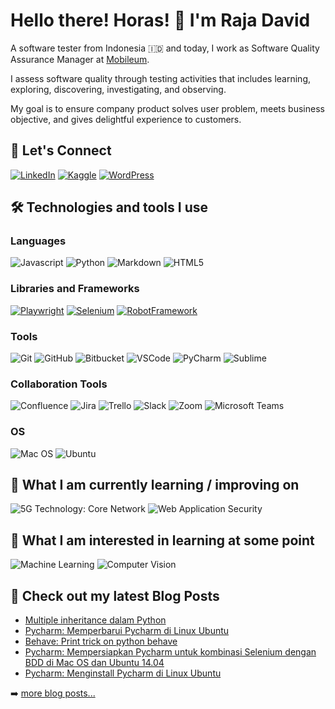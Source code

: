 # Hello there! Horas! 👋  I'm Raja David
A software tester from Indonesia 🇮🇩 and today, I work as Software Quality Assurance Manager at [Mobileum](https://www.mobileum.com/). 

I assess software quality through testing activities that includes learning, exploring, discovering, investigating, and observing.

My goal is to ensure company product solves user problem, meets business objective, and gives delightful experience to customers.

## 🤝  Let's Connect
[![LinkedIn](https://img.shields.io/badge/linkedin-%230077B5.svg?style=for-the-badge&logo=linkedin&logoColor=white)][linkedin]
[![Kaggle](https://img.shields.io/badge/Kaggle-20BEFF?style=for-the-badge&logo=Kaggle&logoColor=white)][kaggle]
[![WordPress](https://img.shields.io/badge/WordPress-%23117AC9.svg?style=for-the-badge&logo=WordPress&logoColor=white)][wordpress]

[wordpress]: https://techwithraja.wordpress.com/
[linkedin]: https://www.linkedin.com/in/rajadavidhasugian/
[kaggle]: https://www.kaggle.com/rajadavidh

## 🛠  Technologies and tools I use
### Languages
![Javascript](https://img.shields.io/badge/JavaScript-323330?style=for-the-badge&logo=javascript&logoColor=F7DF1E)
![Python](https://img.shields.io/badge/python-3670A0?style=for-the-badge&logo=python&logoColor=ffdd54)
![Markdown](https://img.shields.io/badge/markdown-%23000000.svg?style=for-the-badge&logo=markdown&logoColor=white)
![HTML5](https://img.shields.io/badge/html5-%23E34F26.svg?style=for-the-badge&logo=html5&logoColor=white)

### Libraries and Frameworks
[![Playwright](https://img.shields.io/badge/Playwright-45ba4b?style=for-the-badge&logo=Playwright&logoColor=white)](https://playwright.dev/)
[![Selenium](https://img.shields.io/badge/-selenium-%43B02A?style=for-the-badge&logo=selenium&logoColor=white)](https://github.com/SeleniumHQ/selenium)
[![RobotFramework](https://img.shields.io/badge/-Robot%20Framework-000000?style=for-the-badge&logo=robot-framework&logoColor=white)](https://github.com/robotframework/robotframework)

### Tools
![Git](https://img.shields.io/badge/git-%23F05033.svg?style=for-the-badge&logo=git&logoColor=white)
![GitHub](https://img.shields.io/badge/github-%23121011.svg?style=for-the-badge&logo=github&logoColor=white)
![Bitbucket](https://img.shields.io/badge/bitbucket-%230047B3.svg?style=for-the-badge&logo=bitbucket&logoColor=white)
![VSCode](https://img.shields.io/badge/VSCode-0078D4?style=for-the-badge&logo=visual%20studio%20code&logoColor=white)
![PyCharm](https://img.shields.io/badge/PyCharm-000000.svg?&style=for-the-badge&logo=PyCharm&logoColor=white)
![Sublime](https://img.shields.io/badge/sublime_text-%23575757.svg?&style=for-the-badge&logo=sublime-text&logoColor=important)

### Collaboration Tools
![Confluence](https://img.shields.io/badge/confluence-%23172BF4.svg?style=for-the-badge&logo=confluence&logoColor=white)
![Jira](https://img.shields.io/badge/jira-%230A0FFF.svg?style=for-the-badge&logo=jira&logoColor=white)
![Trello](https://img.shields.io/badge/Trello-%23026AA7.svg?style=for-the-badge&logo=Trello&logoColor=white)
![Slack](https://img.shields.io/badge/Slack-4A154B?style=for-the-badge&logo=slack&logoColor=white)
![Zoom](https://img.shields.io/badge/Zoom-2D8CFF?style=for-the-badge&logo=zoom&logoColor=white)
![Microsoft Teams](https://img.shields.io/badge/Microsoft_Teams-6264A7?style=for-the-badge&logo=microsoft-teams&logoColor=white)

### OS
![Mac OS](https://img.shields.io/badge/mac%20os-000000?style=for-the-badge&logo=macos&logoColor=F0F0F0)
![Ubuntu](https://img.shields.io/badge/Ubuntu-E95420?style=for-the-badge&logo=ubuntu&logoColor=white)

## 📖  What I am currently learning / improving on
![5G Technology: Core Network](https://img.shields.io/badge/5G%20Technology%3A%20Core%20Network-333333?style=for-the-badge)
![Web Application Security](https://img.shields.io/badge/Web%20Application%20Security-333333?style=for-the-badge)

## 🌱  What I am interested in learning at some point
![Machine Learning](https://img.shields.io/badge/Machine%20Learning-333333?style=for-the-badge)
![Computer Vision](https://img.shields.io/badge/Computer%20Vision-333333?style=for-the-badge)

## 📕  Check out my latest Blog Posts
<!-- BLOG-POST-LIST:START -->
- [Multiple inheritance dalam Python](https://techwithraja.wordpress.com/2020/08/03/multiple-inheritance-dalam-python/)
- [Pycharm: Memperbarui Pycharm di Linux Ubuntu](https://techwithraja.wordpress.com/2020/07/20/pycharm-memperbarui-pycharm-di-linux-ubuntu/)
- [Behave: Print trick on python behave](https://techwithraja.wordpress.com/2020/06/22/behave-print-trick-on-python-behave/)
- [Pycharm: Mempersiapkan Pycharm untuk kombinasi Selenium dengan BDD di Mac OS dan Ubuntu 14.04](https://techwithraja.wordpress.com/2020/05/25/pycharm-mempersiapkan-pycharm-untuk-kombinasi-selenium-dengan-bdd-di-mac-os-dan-ubuntu-14-04/)
- [Pycharm: Menginstall Pycharm di Linux Ubuntu](https://techwithraja.wordpress.com/2019/03/16/menginstall-pycharm-di-linux-ubuntu-2/)
<!-- BLOG-POST-LIST:END -->

➡️  [more blog posts...][wordpress]
